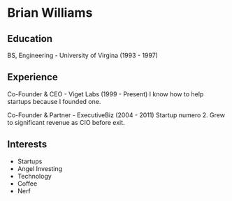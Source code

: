 # Brian Williams

## Education
BS, Engineering - University of Virgina (1993 - 1997)

## Experience
Co-Founder & CEO - Viget Labs (1999 - Present)
    I know how to help startups because I founded one.

Co-Founder & Partner - ExecutiveBiz (2004 - 2011)
    Startup numero 2. Grew to significant revenue as CIO before exit.

## Interests
- Startups
- Angel Investing
- Technology
- Coffee
- Nerf
